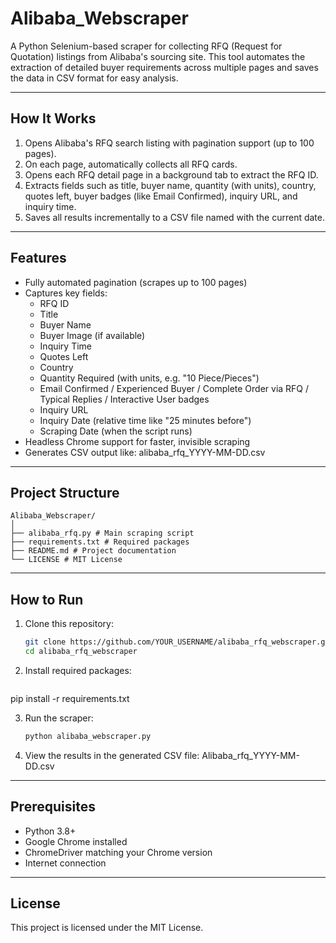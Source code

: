 # Alibaba_Webscraper

A Python Selenium-based scraper for collecting RFQ (Request for Quotation) listings from Alibaba's sourcing site. This tool automates the extraction of detailed buyer requirements across multiple pages and saves the data in CSV format for easy analysis.

---

## How It Works

1. Opens Alibaba's RFQ search listing with pagination support (up to 100 pages).
2. On each page, automatically collects all RFQ cards.
3. Opens each RFQ detail page in a background tab to extract the RFQ ID.
4. Extracts fields such as title, buyer name, quantity (with units), country, quotes left, buyer badges (like Email Confirmed), inquiry URL, and inquiry time.
5. Saves all results incrementally to a CSV file named with the current date.

---

## Features

- Fully automated pagination (scrapes up to 100 pages)
- Captures key fields:
  - RFQ ID
  - Title
  - Buyer Name
  - Buyer Image (if available)
  - Inquiry Time
  - Quotes Left
  - Country
  - Quantity Required (with units, e.g. "10 Piece/Pieces")
  - Email Confirmed / Experienced Buyer / Complete Order via RFQ / Typical Replies / Interactive User badges
  - Inquiry URL
  - Inquiry Date (relative time like "25 minutes before")
  - Scraping Date (when the script runs)
- Headless Chrome support for faster, invisible scraping
- Generates CSV output like:
alibaba_rfq_YYYY-MM-DD.csv

---

## Project Structure
```
Alibaba_Webscraper/
│
├── alibaba_rfq.py # Main scraping script
├── requirements.txt # Required packages
├── README.md # Project documentation
└── LICENSE # MIT License
```
---

## How to Run

1. Clone this repository:
   ```bash
   git clone https://github.com/YOUR_USERNAME/alibaba_rfq_webscraper.git
   cd alibaba_rfq_webscraper

2. Install required packages:
   ```bash
  pip install -r requirements.txt
  
3. Run the scraper:
   ```bash
   python alibaba_webscraper.py

4. View the results in the generated CSV file:
   Alibaba_rfq_YYYY-MM-DD.csv

---

## Prerequisites

- Python 3.8+
- Google Chrome installed
- ChromeDriver matching your Chrome version
- Internet connection

---

## License

This project is licensed under the MIT License.
